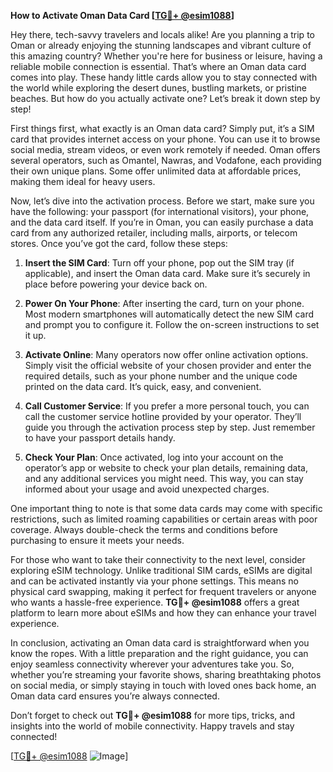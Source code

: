 **How to Activate Oman Data Card [[TG💪+ @esim1088](https://t.me/s/esim1088)]**

Hey there, tech-savvy travelers and locals alike! Are you planning a trip to Oman or already enjoying the stunning landscapes and vibrant culture of this amazing country? Whether you're here for business or leisure, having a reliable mobile connection is essential. That’s where an Oman data card comes into play. These handy little cards allow you to stay connected with the world while exploring the desert dunes, bustling markets, or pristine beaches. But how do you actually activate one? Let’s break it down step by step!

First things first, what exactly is an Oman data card? Simply put, it’s a SIM card that provides internet access on your phone. You can use it to browse social media, stream videos, or even work remotely if needed. Oman offers several operators, such as Omantel, Nawras, and Vodafone, each providing their own unique plans. Some offer unlimited data at affordable prices, making them ideal for heavy users.

Now, let’s dive into the activation process. Before we start, make sure you have the following: your passport (for international visitors), your phone, and the data card itself. If you’re in Oman, you can easily purchase a data card from any authorized retailer, including malls, airports, or telecom stores. Once you’ve got the card, follow these steps:

1. **Insert the SIM Card**: Turn off your phone, pop out the SIM tray (if applicable), and insert the Oman data card. Make sure it’s securely in place before powering your device back on.

2. **Power On Your Phone**: After inserting the card, turn on your phone. Most modern smartphones will automatically detect the new SIM card and prompt you to configure it. Follow the on-screen instructions to set it up.

3. **Activate Online**: Many operators now offer online activation options. Simply visit the official website of your chosen provider and enter the required details, such as your phone number and the unique code printed on the data card. It’s quick, easy, and convenient.

4. **Call Customer Service**: If you prefer a more personal touch, you can call the customer service hotline provided by your operator. They’ll guide you through the activation process step by step. Just remember to have your passport details handy.

5. **Check Your Plan**: Once activated, log into your account on the operator’s app or website to check your plan details, remaining data, and any additional services you might need. This way, you can stay informed about your usage and avoid unexpected charges.

One important thing to note is that some data cards may come with specific restrictions, such as limited roaming capabilities or certain areas with poor coverage. Always double-check the terms and conditions before purchasing to ensure it meets your needs.

For those who want to take their connectivity to the next level, consider exploring eSIM technology. Unlike traditional SIM cards, eSIMs are digital and can be activated instantly via your phone settings. This means no physical card swapping, making it perfect for frequent travelers or anyone who wants a hassle-free experience. **TG💪+ @esim1088** offers a great platform to learn more about eSIMs and how they can enhance your travel experience.

In conclusion, activating an Oman data card is straightforward when you know the ropes. With a little preparation and the right guidance, you can enjoy seamless connectivity wherever your adventures take you. So, whether you’re streaming your favorite shows, sharing breathtaking photos on social media, or simply staying in touch with loved ones back home, an Oman data card ensures you’re always connected.

Don’t forget to check out **TG💪+ @esim1088** for more tips, tricks, and insights into the world of mobile connectivity. Happy travels and stay connected!

[[TG💪+ @esim1088](https://t.me/s/esim1088) ![Image](https://i.postimg.cc/Y0z9fWf4/image.png)]